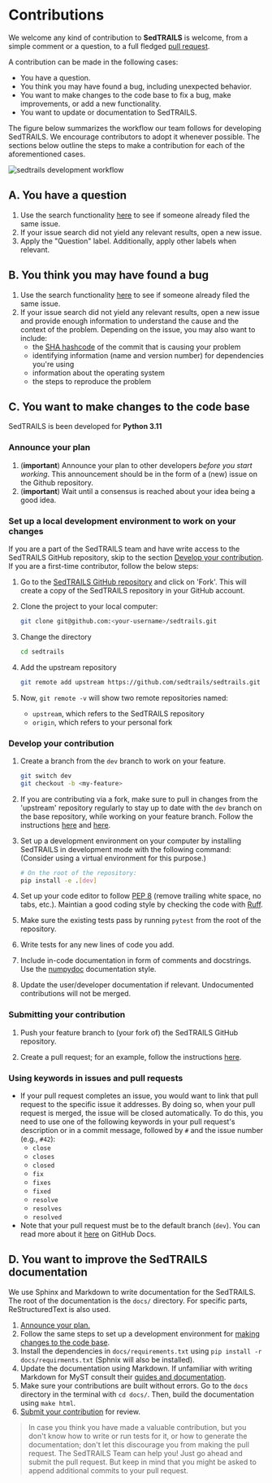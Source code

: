 # Contributions

We welcome any kind of contribution to **SedTRAILS** is welcome, from a simple comment or a question, to a full fledged [pull request](https://help.github.com/articles/about-pull-requests/). 

A contribution can be made in the following cases:

- You have a question.
- You think you may have found a bug, including unexpected behavior.
- You want to make changes to the code base to fix a bug, make improvements, or add a new functionality.
- You want to update or documentation to SedTRAILS.

The figure below summarizes the workflow our team follows for developing SedTRAILS. We encourage contributors to adopt it whenever possible. The sections below outline the steps to make a contribution for each of the aforementioned cases.

![sedtrails development workflow](../_static/img/sedtrails-workflow.png)

## A.  You have a question

1. Use the search functionality [here](https://github.com/sedtrails/sedtrails/issues) to see if someone already filed the same issue.
1. If your issue search did not yield any relevant results, open a new issue.
1. Apply the "Question" label. Additionally, apply other labels when relevant.

## B. You think you may have found a bug

1. Use the search functionality [here](https://github.com/sedtrails/sedtrails/issues) to see if someone already filed the same issue.
1. If your issue search did not yield any relevant results, open a new issue and provide enough information to understand the cause and the context of the problem. Depending on the issue, you may also want to include:
    - the [SHA hashcode](https://help.github.com/articles/autolinked-references-and-urls/#commit-shas) of the commit that is causing your problem
    - identifying information (name and version number) for dependencies you're using
    - information about the operating system
    - the steps to reproduce the problem

## C. You want to make changes to the code base

SedTRAILS is been developed for **Python 3.11**

### Announce your plan

1. (**important**) Announce your plan to other developers *before you start working*. This announcement should be in the form of a (new) issue on the Github repository.
2. (**important**) Wait until a consensus is reached about your idea being a good idea.


### Set up a local development environment to work on your changes

If you are a part of the SedTRAILS team and have write access to the SedTRAILS GitHub repository, skip to the section [Develop your contribution](CONTRIBUTING.md#develop-your-contribution). If you are a first-time contributor, follow the below steps:

1. Go to the [SedTRAILS GitHub repository](https://github.com/sedtrails/sedtrails) and click on 'Fork'. This will create a copy of the SedTRAILS repository in your GitHub account. 
            
1. Clone the project to your local computer:
        
    ```bash
    git clone git@github.com:<your-username>/sedtrails.git
    ```

1. Change the directory

    ```bash
    cd sedtrails
    ```


2. Add the upstream repository

    ```bash
    git remote add upstream https://github.com/sedtrails/sedtrails.git
    ```  

3. Now, `git remote -v` will show two remote repositories named:

    * `upstream`, which refers to the SedTRAILS repository 
    * `origin`, which refers to your personal fork

### Develop your contribution

1. Create a branch from the `dev` branch to work on your feature.

    ```bash
    git switch dev
    git checkout -b <my-feature>
    ```  

2. If you are contributing via a fork, make sure to pull in changes from the 'upstream' repository regularly to stay up to date with the `dev` branch on the base repository, while working on your feature branch. Follow the instructions [here](https://docs.github.com/en/pull-requests/collaborating-with-pull-requests/working-with-forks/configuring-a-remote-repository-for-a-fork) and [here](https://docs.github.com/en/pull-requests/collaborating-with-pull-requests/working-with-forks/syncing-a-fork).

3. Set up a development environment on your computer by installing SedTRAILS in development mode with the following command: (Consider using a virtual environment for this purpose.)

    ```bash
    # On the root of the repository:
    pip install -e .[dev]
    ```
    
4. Set up your code editor to follow [PEP 8](https://peps.python.org/pep-0008/) (remove trailing white space, no tabs, etc.). Maintian a good coding style by checking the code with [Ruff](https://docs.astral.sh/ruff/).

5. Make sure the existing tests pass by running `pytest` from the root of the repository. 

6. Write tests for any new lines of code you add. 

7. Include in-code documentation in form of comments and docstrings. Use the [numpydoc](https://numpydoc.readthedocs.io/en/latest/format.html#docstring-standard) documentation style.

8. Update the user/developer documentation if relevant. Undocumented contributions will not be merged.

### Submitting your contribution

1. Push your feature branch to (your fork of) the SedTRAILS GitHub repository.

1. Create a pull request; for an example, follow the instructions [here](https://help.github.com/articles/creating-a-pull-request/).

### Using keywords in issues and pull requests

- If your pull request completes an issue, you would want to link that pull request to the specific issue it addresses. By doing so, when your pull request is merged, the issue will be closed automatically. To do this, you need to use one of the following keywords in your pull request's description or in a commit message, followed by `#` and the issue number (e.g., `#42`):
  - `close`
  - `closes`
  - `closed`
  - `fix`
  - `fixes`
  - `fixed`
  - `resolve`
  - `resolves`
  - `resolved`
- Note that your pull request must be to the default branch (`dev`). You can read more about it [here](https://docs.github.com/en/issues/tracking-your-work-with-issues/using-issues/linking-a-pull-request-to-an-issue) on GitHub Docs.

## D. You want to improve the SedTRAILS documentation

We use Sphinx and Markdown to write documentation for the SedTRAILS. The root of the documentation is the `docs/` directory. For specific parts, ReStructuredText is also used.

1. [Announce your plan.](https://github.com/sedtrails/sedtrails/blob/dev/CONTRIBUTING.md#announce-your-plan)
2. Follow the same steps to set up a development environment for [making changes to the code base](https://github.com/sedtrails/sedtrails/blob/dev/CONTRIBUTING.md#set-up-a-local-development-environment-to-work-on-your-changes).
3. Install the dependencies in `docs/requirements.txt` using `pip install -r docs/requirments.txt` (Sphnix will also be installed).
4. Update the documentation using Markdown. If unfamiliar with writing Markdown for MyST consult their [guides and documentation](https://myst-parser.readthedocs.io/en/latest/syntax/optional.html).
5. Make sure your contributions are built without errors. Go to the `docs` directory in the terminal with `cd docs/`. Then, build the documentation using `make html`.
6. [Submit your contribution](https://github.com/sedtrails/sedtrails/blob/dev/CONTRIBUTING.md#submitting-your-contribution) for review.

> In case you think you have made a valuable contribution, but you don't know how to write or run tests for it, or how to generate the documentation; don't let this discourage you from making the pull request. The SedTRAILS Team can help you! Just go ahead and submit the pull request. But keep in mind that you might be asked to append additional commits to your pull request.